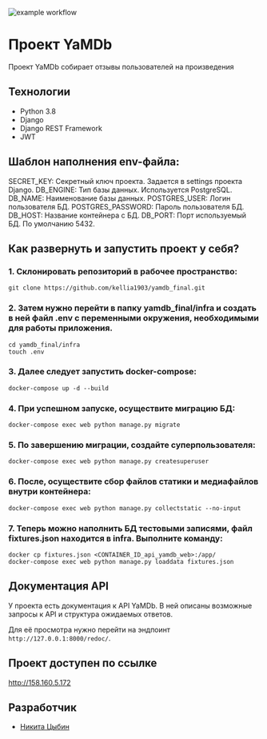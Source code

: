 ![example workflow](https://github.com/kellia1903/yamdb_final/actions/workflows/yamdb_workflow.yml/badge.svg)

Проект YaMDb
========================================================
Проект YaMDb собирает отзывы пользователей на произведения
## Технологии
- Python 3.8
- Django
- Django REST Framework
- JWT

## Шаблон наполнения env-файла:
  SECRET_KEY: Секретный ключ проекта. Задается в settings проекта Django.
  DB_ENGINE: Тип базы данных. Используется PostgreSQL.
  DB_NAME: Наименование базы данных.
  POSTGRES_USER: Логин пользователя БД.
  POSTGRES_PASSWORD: Пароль пользователя БД.
  DB_HOST: Название контейнера с БД.
  DB_PORT: Порт используемый БД. По умолчанию 5432.

## Как развернуть и запустить проект у себя? ##
### 1. Склонировать репозиторий в рабочее пространство: ###
```
git clone https://github.com/kellia1903/yamdb_final.git
```
### 2. Затем нужно перейти в папку yamdb_final/infra и создать в ней файл .env с переменными окружения, необходимыми для работы приложения. ###
```
cd yamdb_final/infra
touch .env
```
### 3. Далее следует запустить docker-compose: ###
```
docker-compose up -d --build
```
### 4. При успешном запуске, осуществите миграцию БД: ###
```
docker-compose exec web python manage.py migrate
```
### 5. По завершению миграции, создайте суперпользователя: ###
```
docker-compose exec web python manage.py createsuperuser
```
### 6. После, осуществите сбор файлов статики и медиафайлов внутри контейнера: ###
```
docker-compose exec web python manage.py collectstatic --no-input
```
### 7. Теперь можно наполнить БД тестовыми записями, файл fixtures.json находится в infra. Выполните команду: ###
```
docker cp fixtures.json <CONTAINER_ID_api_yamdb_web>:/app/
docker-compose exec web python manage.py loaddata fixtures.json
```

## Документация API ##
У проекта есть документация к API YaMDb. В ней описаны возможные запросы к API и структура ожидаемых ответов.

Для её просмотра нужно перейти на эндпоинт `http://127.0.0.1:8000/redoc/`.

## Проект доступен по ссылке ##

  http://158.160.5.172

## Разработчик ##
  - [Никита Цыбин](https://github.com/kellia1903)
